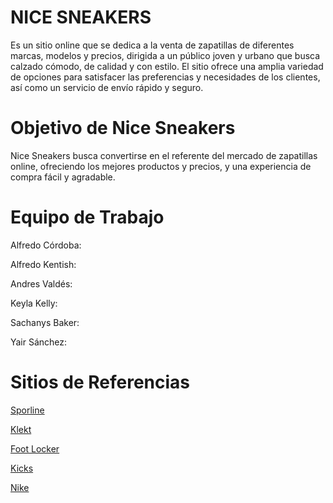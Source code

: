 # NICE SNEAKERS
Es un sitio online que se dedica a la venta de zapatillas de diferentes marcas, modelos y precios, dirigida a un público joven y urbano que busca calzado cómodo, de calidad y con estilo. El sitio ofrece una amplia variedad de opciones para satisfacer las preferencias y necesidades de los clientes, así como un servicio de envío rápido y seguro. 


# Objetivo de Nice Sneakers
Nice Sneakers busca convertirse en el referente del mercado de zapatillas online, ofreciendo los mejores productos y precios, y una experiencia de compra fácil y agradable.


# Equipo de Trabajo

Alfredo Córdoba:

Alfredo Kentish:

Andres Valdés: 

Keyla Kelly:

Sachanys Baker:

Yair Sánchez:  

# Sitios de Referencias
[Sporline](https://www.sportline.com.pa/)

[Klekt](https://www.klekt.com/us)

[Foot Locker](https://www.footlocker.com/)

[Kicks](https://www.kicks.com.pa/)

[Nike](https://www.nike.com/xl/)
